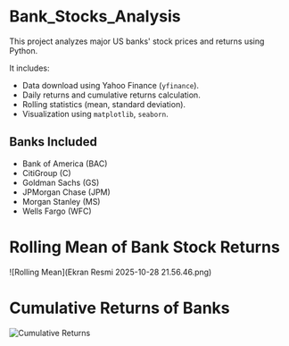 # Bank_Stocks_Analysis
This project analyzes major US banks' stock prices and returns using Python. 

It includes:

- Data download using Yahoo Finance (`yfinance`).
- Daily returns and cumulative returns calculation.
- Rolling statistics (mean, standard deviation).
- Visualization using `matplotlib`, `seaborn`.

## Banks Included
- Bank of America (BAC)
- CitiGroup (C)
- Goldman Sachs (GS)
- JPMorgan Chase (JPM)
- Morgan Stanley (MS)
- Wells Fargo (WFC)

# Rolling Mean of Bank Stock Returns
![Rolling Mean](Ekran Resmi 2025-10-28 21.56.46.png)

# Cumulative Returns of Banks
![Cumulative Returns](cumulative_returns.png)
